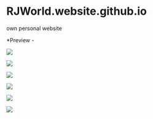 # RJWorld.website.github.io
own personal website


*Preview - 

![](https://github.com/rjrealworld/rjrealworld.github.io/blob/master/screenshot/Screenshot%20(250).png?raw=true)

![](https://github.com/rjrealworld/rjrealworld.github.io/blob/master/screenshot/Screenshot%20(251).png?raw=true)

![](https://github.com/rjrealworld/rjrealworld.github.io/blob/master/screenshot/Screenshot%20(252).png?raw=true)

![](https://github.com/rjrealworld/rjrealworld.github.io/blob/master/screenshot/Screenshot%20(253).png?raw=true)

![](https://github.com/rjrealworld/rjrealworld.github.io/blob/master/screenshot/Screenshot%20(254).png?raw=true)

![](https://github.com/rjrealworld/rjrealworld.github.io/blob/master/screenshot/Screenshot%20(255).png?raw=true)
